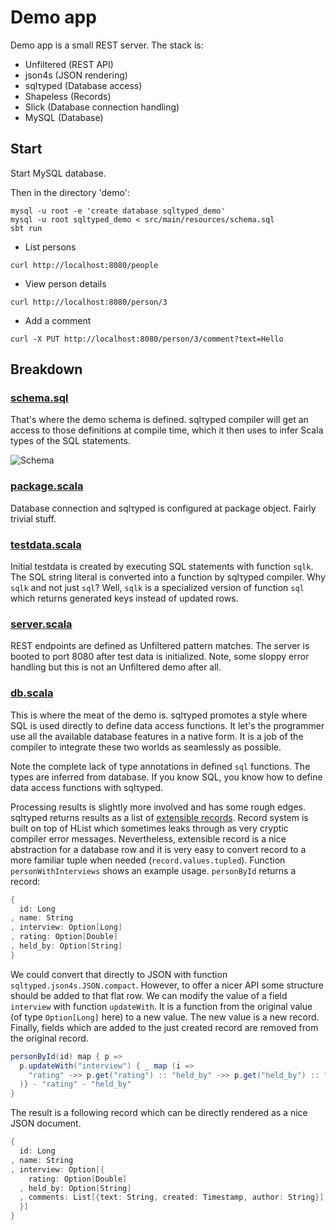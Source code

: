 Demo app
========

Demo app is a small REST server. The stack is:

* Unfiltered (REST API)
* json4s (JSON rendering)
* sqlτyped (Database access)
* Shapeless (Records)
* Slick (Database connection handling)
* MySQL (Database)

Start
-----

Start MySQL database.

Then in the directory 'demo':

```
mysql -u root -e 'create database sqltyped_demo'
mysql -u root sqltyped_demo < src/main/resources/schema.sql
sbt run
```

* List persons

```curl http://localhost:8080/people```

* View person details

```curl http://localhost:8080/person/3```

* Add a comment

```curl -X PUT http://localhost:8080/person/3/comment?text=Hello```

Breakdown
---------

### [schema.sql](https://github.com/jonifreeman/sqltyped/blob/master/demo/src/main/resources/schema.sql) ###

That's where the demo schema is defined. sqlτyped compiler will get an access to those definitions at compile time, which it then uses to infer Scala types of the SQL statements.

![Schema](http://yuml.me/d0e5d450)


### [package.scala](https://github.com/jonifreeman/sqltyped/blob/master/demo/src/main/scala/package.scala) ###

Database connection and sqlτyped is configured at package object. Fairly trivial stuff. 

### [testdata.scala](https://github.com/jonifreeman/sqltyped/blob/master/demo/src/main/scala/testdata.scala) ###

Initial testdata is created by executing SQL statements with function ```sqlk```. The SQL string literal is converted into a function by sqlτyped compiler. Why ```sqlk``` and not just ```sql```? Well, ```sqlk``` is a specialized version of function ```sql``` which returns generated keys instead of updated rows.

### [server.scala](https://github.com/jonifreeman/sqltyped/blob/master/demo/src/main/scala/server.scala) ###

REST endpoints are defined as Unfiltered pattern matches. The server is booted to port 8080 after test data is initialized. Note, some sloppy error handling but this is not an Unfiltered demo after all.

### [db.scala](https://github.com/jonifreeman/sqltyped/blob/master/demo/src/main/scala/db.scala) ###

This is where the meat of the demo is. sqlτyped promotes a style where SQL is used directly to define data access functions. It let's the programmer use all the available database features in a native form. It is a job of the compiler to integrate these two worlds as seamlessly as possible.

Note the complete lack of type annotations in defined ```sql``` functions. The types are inferred from database. If you know SQL, you know how to define data access functions with sqlτyped.

Processing results is slightly more involved and has some rough edges. sqlτyped returns results as a list of [extensible records](https://github.com/jonifreeman/sqltyped/wiki/User-guide#wiki-records). Record system is built on top of HList which sometimes leaks through as very cryptic compiler error messages. Nevertheless, extensible record is a nice abstraction for a database row and it is very easy to convert record to a more familiar tuple when needed (```record.values.tupled```). Function ```personWithInterviews``` shows an example usage. ```personById``` returns a record:

```scala
{
  id: Long
, name: String
, interview: Option[Long]
, rating: Option[Double]
, held_by: Option[String]
}
```

We could convert that directly to JSON with function ```sqltyped.json4s.JSON.compact```. However, to offer a nicer API some structure should be added to that flat row. We can modify the value of a field ```interview``` with function ```updateWith```. It is a function from the original value (of type ```Option[Long]``` here) to a new value. The new value is a new record. Finally, fields which are added to the just created record are removed from the original record.

```scala
personById(id) map { p =>
  p.updateWith("interview") { _ map (i =>
    "rating" ->> p.get("rating") :: "held_by" ->> p.get("held_by") :: "comments" ->> comments(i) :: HNil
  )} - "rating" - "held_by"
}
```

The result is a following record which can be directly rendered as a nice JSON document.

```scala
{
  id: Long
, name: String
, interview: Option[{
    rating: Option[Double]
  , held_by: Option[String]
  , comments: List[{text: String, created: Timestamp, author: String}]
  }]
}
```

